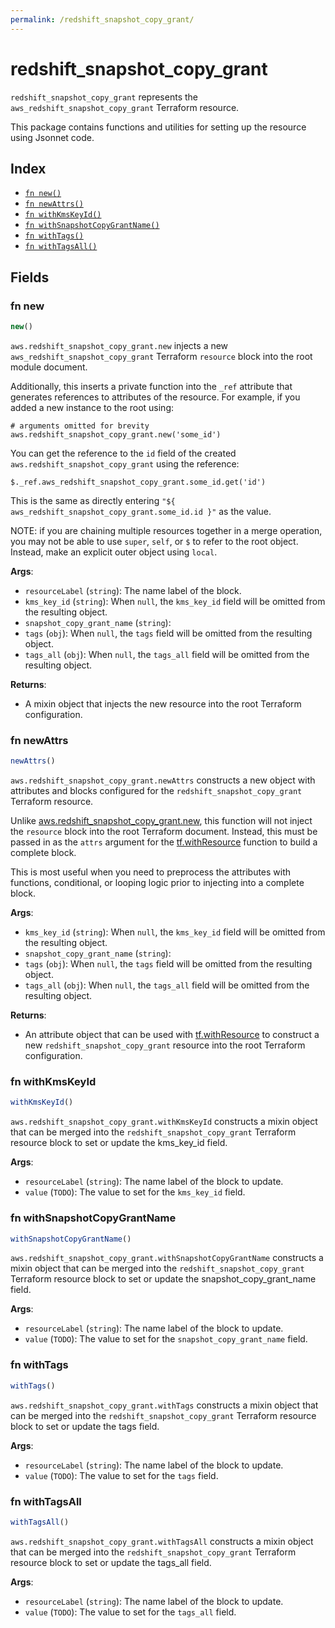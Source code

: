 ```yaml
---
permalink: /redshift_snapshot_copy_grant/
---
```


# redshift_snapshot_copy_grant

`redshift_snapshot_copy_grant` represents the `aws_redshift_snapshot_copy_grant` Terraform resource.



This package contains functions and utilities for setting up the resource using Jsonnet code.


## Index

* [`fn new()`](#fn-new)
* [`fn newAttrs()`](#fn-newattrs)
* [`fn withKmsKeyId()`](#fn-withkmskeyid)
* [`fn withSnapshotCopyGrantName()`](#fn-withsnapshotcopygrantname)
* [`fn withTags()`](#fn-withtags)
* [`fn withTagsAll()`](#fn-withtagsall)

## Fields

### fn new

```ts
new()
```


`aws.redshift_snapshot_copy_grant.new` injects a new `aws_redshift_snapshot_copy_grant` Terraform `resource`
block into the root module document.

Additionally, this inserts a private function into the `_ref` attribute that generates references to attributes of the
resource. For example, if you added a new instance to the root using:

    # arguments omitted for brevity
    aws.redshift_snapshot_copy_grant.new('some_id')

You can get the reference to the `id` field of the created `aws.redshift_snapshot_copy_grant` using the reference:

    $._ref.aws_redshift_snapshot_copy_grant.some_id.get('id')

This is the same as directly entering `"${ aws_redshift_snapshot_copy_grant.some_id.id }"` as the value.

NOTE: if you are chaining multiple resources together in a merge operation, you may not be able to use `super`, `self`,
or `$` to refer to the root object. Instead, make an explicit outer object using `local`.

**Args**:
  - `resourceLabel` (`string`): The name label of the block.
  - `kms_key_id` (`string`):  When `null`, the `kms_key_id` field will be omitted from the resulting object.
  - `snapshot_copy_grant_name` (`string`): 
  - `tags` (`obj`):  When `null`, the `tags` field will be omitted from the resulting object.
  - `tags_all` (`obj`):  When `null`, the `tags_all` field will be omitted from the resulting object.

**Returns**:
- A mixin object that injects the new resource into the root Terraform configuration.


### fn newAttrs

```ts
newAttrs()
```


`aws.redshift_snapshot_copy_grant.newAttrs` constructs a new object with attributes and blocks configured for the `redshift_snapshot_copy_grant`
Terraform resource.

Unlike [aws.redshift_snapshot_copy_grant.new](#fn-redshiftsnapshotcopygrantnew), this function will not inject the `resource`
block into the root Terraform document. Instead, this must be passed in as the `attrs` argument for the
[tf.withResource](https://github.com/tf-libsonnet/core/tree/main/docs#fn-withresource) function to build a complete block.

This is most useful when you need to preprocess the attributes with functions, conditional, or looping logic prior to
injecting into a complete block.

**Args**:
  - `kms_key_id` (`string`):  When `null`, the `kms_key_id` field will be omitted from the resulting object.
  - `snapshot_copy_grant_name` (`string`): 
  - `tags` (`obj`):  When `null`, the `tags` field will be omitted from the resulting object.
  - `tags_all` (`obj`):  When `null`, the `tags_all` field will be omitted from the resulting object.

**Returns**:
  - An attribute object that can be used with [tf.withResource](https://github.com/tf-libsonnet/core/tree/main/docs#fn-withresource) to construct a new `redshift_snapshot_copy_grant` resource into the root Terraform configuration.


### fn withKmsKeyId

```ts
withKmsKeyId()
```

`aws.redshift_snapshot_copy_grant.withKmsKeyId` constructs a mixin object that can be merged into the `redshift_snapshot_copy_grant`
Terraform resource block to set or update the kms_key_id field.



**Args**:
  - `resourceLabel` (`string`): The name label of the block to update.
  - `value` (`TODO`): The value to set for the `kms_key_id` field.


### fn withSnapshotCopyGrantName

```ts
withSnapshotCopyGrantName()
```

`aws.redshift_snapshot_copy_grant.withSnapshotCopyGrantName` constructs a mixin object that can be merged into the `redshift_snapshot_copy_grant`
Terraform resource block to set or update the snapshot_copy_grant_name field.



**Args**:
  - `resourceLabel` (`string`): The name label of the block to update.
  - `value` (`TODO`): The value to set for the `snapshot_copy_grant_name` field.


### fn withTags

```ts
withTags()
```

`aws.redshift_snapshot_copy_grant.withTags` constructs a mixin object that can be merged into the `redshift_snapshot_copy_grant`
Terraform resource block to set or update the tags field.



**Args**:
  - `resourceLabel` (`string`): The name label of the block to update.
  - `value` (`TODO`): The value to set for the `tags` field.


### fn withTagsAll

```ts
withTagsAll()
```

`aws.redshift_snapshot_copy_grant.withTagsAll` constructs a mixin object that can be merged into the `redshift_snapshot_copy_grant`
Terraform resource block to set or update the tags_all field.



**Args**:
  - `resourceLabel` (`string`): The name label of the block to update.
  - `value` (`TODO`): The value to set for the `tags_all` field.
